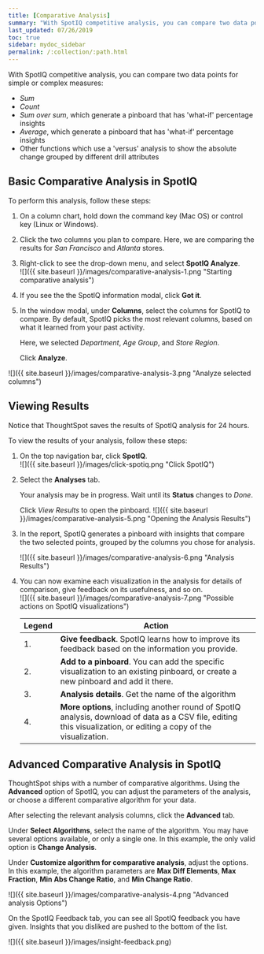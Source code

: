 ```yaml
---
title: [Comparative Analysis]
summary: "With SpotIQ competitive analysis, you can compare two data points for complex measures."
last_updated: 07/26/2019
toc: true
sidebar: mydoc_sidebar
permalink: /:collection/:path.html
---
```

With SpotIQ competitive analysis, you can compare two data points for simple or complex measures:  
  * _Sum_
  * _Count_
  * _Sum over sum_, which generate a pinboard that has 'what-if' percentage insights
  * _Average_, which generate a pinboard that has 'what-if' percentage insights
  * Other functions which use a 'versus' analysis to show the absolute change grouped by different drill attributes

## Basic Comparative Analysis in SpotIQ ##

To perform this analysis, follow these steps:  

1. On a column chart, hold down the command key \(Mac OS\) or control key \(Linux or Windows\).  

2. Click the two columns you plan to compare. Here, we are comparing the results for _San Francisco_ and _Atlanta_ stores.

3. Right-click to see the drop-down menu, and select **SpotIQ Analyze**.  
   ![]({{ site.baseurl }}/images/comparative-analysis-1.png "Starting comparative analysis")

4. If you see the the SpotIQ information modal, click **Got it**.
   <!--![]({{ site.baseurl }}/images/comparative-analysis-2.png "Got it")-->

5. In the window modal, under **Columns**, select the columns for SpotIQ to compare. By default, SpotIQ picks the most relevant columns, based on what it learned from your past activity.  

   Here, we selected _Department_, _Age Group_, and _Store Region_.  

   Click **Analyze**.   

  ![]({{ site.baseurl }}/images/comparative-analysis-3.png "Analyze selected columns")


## Viewing Results ##

Notice that ThoughtSpot saves the results of SpotIQ analysis for 24 hours.

To view the results of your analysis, follow these steps:  

1. On the top navigation bar, click **SpotIQ**.  
   ![]({{ site.baseurl }}/images/click-spotiq.png "Click SpotIQ")

2. Select the **Analyses** tab.  

   Your analysis may be in progress. Wait until its **Status** changes to _Done_.

    Click _View Results_ to open the pinboard.
    ![]({{ site.baseurl }}/images/comparative-analysis-5.png "Opening the Analysis Results")

3. In the report, SpotIQ generates a pinboard with insights that compare the two selected points, grouped by the columns you chose for analysis.  

    ![]({{ site.baseurl }}/images/comparative-analysis-6.png "Analysis Results")

4. You can now examine each visualization in the analysis for details of comparison, give feedback on its usefulness, and so on.  
  ![]({{ site.baseurl }}/images/comparative-analysis-7.png "Possible actions on SpotIQ visualizations")


   | Legend | Action |
   | --- | --- |
   | 1. | **Give feedback**. SpotIQ learns how to improve its feedback based on the information you provide. |
   | 2. | **Add to a pinboard**. You can add the specific visualization to an existing pinboard, or create a new pinboard and add it there. |
   | 3. | **Analysis details**. Get the name of the algorithm |
   | 4. | **More options**, including another round of SpotIQ analysis, download of data as a CSV file, editing this visualization, or editing a copy of the visualization. |

## Advanced Comparative Analysis in SpotIQ ##

ThoughtSpot ships with a number of comparative algorithms. Using the **Advanced** option of SpotIQ, you can adjust the parameters of the analysis, or choose a different comparative algorithm for your data.  

After selecting the relevant analysis columns, click the **Advanced** tab.  

Under **Select Algorithms**, select the name of the algorithm. You may have several options available, or only a single one. In this example, the only valid option is **Change Analysis**.  

Under **Customize algorithm for comparative analysis**, adjust the options. In this example, the algorithm parameters are __Max Diff Elements__, __Max Fraction__, __Min Abs Change Ratio__, and __Min Change Ratio__.

![]({{ site.baseurl }}/images/comparative-analysis-4.png "Advanced analysis Options")


On the SpotIQ Feedback tab, you can see all SpotIQ feedback you have given. Insights that you disliked are pushed to the bottom of the list.

![]({{ site.baseurl }}/images/insight-feedback.png)
